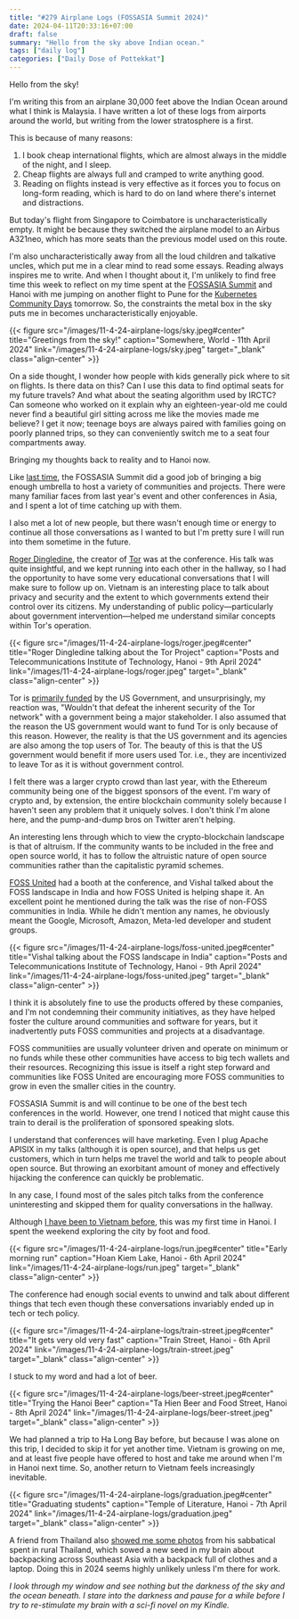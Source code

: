 ```yaml
---
title: "#279 Airplane Logs (FOSSASIA Summit 2024)"
date: 2024-04-11T20:33:16+07:00
draft: false
summary: "Hello from the sky above Indian ocean."
tags: ["daily log"]
categories: ["Daily Dose of Pottekkat"]
---
```


Hello from the sky!

I'm writing this from an airplane 30,000 feet above the Indian Ocean around what I think is Malaysia. I have written a lot of these logs from airports around the world, but writing from the lower stratosphere is a first.

This is because of many reasons:

1. I book cheap international flights, which are almost always in the middle of the night, and I sleep.
2. Cheap flights are always full and cramped to write anything good.
3. Reading on flights instead is very effective as it forces you to focus on long-form reading, which is hard to do on land where there's internet and distractions.

But today's flight from Singapore to Coimbatore is uncharacteristically empty. It might be because they switched the airplane model to an Airbus A321neo, which has more seats than the previous model used on this route.

I'm also uncharacteristically away from all the loud children and talkative uncles, which put me in a clear mind to read some essays. Reading always inspires me to write. And when I thought about it, I'm unlikely to find free time this week to reflect on my time spent at the [FOSSASIA Summit](https://eventyay.com/e/55d2a466/) and Hanoi with me jumping on another flight to Pune for the [Kubernetes Community Days](https://kcdpune.in/) tomorrow. So, the constraints the metal box in the sky puts me in becomes uncharacteristically enjoyable.

{{< figure src="/images/11-4-24-airplane-logs/sky.jpeg#center" title="Greetings from the sky!" caption="Somewhere, World - 11th April 2024" link="/images/11-4-24-airplane-logs/sky.jpeg" target="_blank" class="align-center" >}}

On a side thought, I wonder how people with kids generally pick where to sit on flights. Is there data on this? Can I use this data to find optimal seats for my future travels? And what about the seating algorithm used by IRCTC? Can someone who worked on it explain why an eighteen-year-old me could never find a beautiful girl sitting across me like the movies made me believe? I get it now; teenage boys are always paired with families going on poorly planned trips, so they can conveniently switch me to a seat four compartments away.

Bringing my thoughts back to reality and to Hanoi now.

Like [last time](/dailies/13-4-23-fossasia-day-1/), the FOSSASIA Summit did a good job of bringing a big enough umbrella to host a variety of communities and projects. There were many familiar faces from last year's event and other conferences in Asia, and I spent a lot of time catching up with them.

I also met a lot of new people, but there wasn't enough time or energy to continue all those conversations as I wanted to but I'm pretty sure I will run into them sometime in the future.

[Roger Dingledine](https://en.wikipedia.org/wiki/Roger_Dingledine), the creator of [Tor](https://www.torproject.org/) was at the conference. His talk was quite insightful, and we kept running into each other in the hallway, so I had the opportunity to have some very educational conversations that I will make sure to follow up on. Vietnam is an interesting place to talk about privacy and security and the extent to which governments extend their control over its citizens. My understanding of public policy—particularly about government intervention—helped me understand similar concepts within Tor's operation.

{{< figure src="/images/11-4-24-airplane-logs/roger.jpeg#center" title="Roger Dingledine talking about the Tor Project" caption="Posts and Telecommunications Institute of Technology, Hanoi - 9th April 2024" link="/images/11-4-24-airplane-logs/roger.jpeg" target="_blank" class="align-center" >}}

Tor is [primarily funded](https://www.torproject.org/about/supporters/) by the US Government, and unsurprisingly, my reaction was, "Wouldn't that defeat the inherent security of the Tor network" with a government being a major stakeholder. I also assumed that the reason the US government would want to fund Tor is only because of this reason. However, the reality is that the US government and its agencies are also among the top users of Tor. The beauty of this is that the US government would benefit if more users used Tor. i.e., they are incentivized to leave Tor as it is without government control.

I felt there was a larger crypto crowd than last year, with the Ethereum community being one of the biggest sponsors of the event. I'm wary of crypto and, by extension, the entire blockchain community solely because I haven't seen any problem that it uniquely solves. I don't think I'm alone here, and the pump-and-dump bros on Twitter aren't helping.

An interesting lens through which to view the crypto-blockchain landscape is that of altruism. If the community wants to be included in the free and open source world, it has to follow the altruistic nature of open source communities rather than the capitalistic pyramid schemes.

[FOSS United](https://fossunited.org/) had a booth at the conference, and Vishal talked about the FOSS landscape in India and how FOSS United is helping shape it. An excellent point he mentioned during the talk was the rise of non-FOSS communities in India. While he didn't mention any names, he obviously meant the Google, Microsoft, Amazon, Meta-led developer and student groups.

{{< figure src="/images/11-4-24-airplane-logs/foss-united.jpeg#center" title="Vishal talking about the FOSS landscape in India" caption="Posts and Telecommunications Institute of Technology, Hanoi - 9th April 2024" link="/images/11-4-24-airplane-logs/foss-united.jpeg" target="_blank" class="align-center" >}}

I think it is absolutely fine to use the products offered by these companies, and I'm not condemning their community initiatives, as they have helped foster the culture around communities and software for years, but it inadvertently puts FOSS communities and projects at a disadvantage.

FOSS communitiies are usually volunteer driven and operate on minimum or no funds while these other communities have access to big tech wallets and their resources. Recognizing this issue is itself a right step forward and communities like FOSS United are encouraging more FOSS communities to grow in even the smaller cities in the country.

FOSSASIA Summit is and will continue to be one of the best tech conferences in the world. However, one trend I noticed that might cause this train to derail is the proliferation of sponsored speaking slots.

I understand that conferences will have marketing. Even I plug Apache APISIX in my talks (although it is open source), and that helps us get customers, which in turn helps me travel the world and talk to people about open source. But throwing an exorbitant amount of money and effectively hijacking the conference can quickly be problematic.

In any case, I found most of the sales pitch talks from the conference uninteresting and skipped them for quality conversations in the hallway.

Although [I have been to Vietnam before](/dailies/14-2-24-welcome-my-communist-brother/), this was my first time in Hanoi. I spent the weekend exploring the city by foot and food.

{{< figure src="/images/11-4-24-airplane-logs/run.jpeg#center" title="Early morning run" caption="Hoan Kiem Lake, Hanoi - 6th April 2024" link="/images/11-4-24-airplane-logs/run.jpeg" target="_blank" class="align-center" >}}

The conference had enough social events to unwind and talk about different things that tech even though these conversations invariably ended up in tech or tech policy.

{{< figure src="/images/11-4-24-airplane-logs/train-street.jpeg#center" title="It gets very old very fast" caption="Train Street, Hanoi - 6th April 2024" link="/images/11-4-24-airplane-logs/train-street.jpeg" target="_blank" class="align-center" >}}

I stuck to my word and had a lot of beer.

{{< figure src="/images/11-4-24-airplane-logs/beer-street.jpeg#center" title="Trying the Hanoi Beer" caption="Ta Hien Beer and Food Street, Hanoi - 8th April 2024" link="/images/11-4-24-airplane-logs/beer-street.jpeg" target="_blank" class="align-center" >}}

We had planned a trip to Ha Long Bay before, but because I was alone on this trip, I decided to skip it for yet another time. Vietnam is growing on me, and at least five people have offered to host and take me around when I'm in Hanoi next time. So, another return to Vietnam feels increasingly inevitable.

{{< figure src="/images/11-4-24-airplane-logs/graduation.jpeg#center" title="Graduating students" caption="Temple of Literature, Hanoi - 7th April 2024" link="/images/11-4-24-airplane-logs/graduation.jpeg" target="_blank" class="align-center" >}}

A friend from Thailand also [showed me some photos](https://poom.dev/reflecting-on-2023) from his sabbatical spent in rural Thailand, which sowed a new seed in my brain about backpacking across Southeast Asia with a backpack full of clothes and a laptop. Doing this in 2024 seems highly unlikely unless I'm there for work.

_I look through my window and see nothing but the darkness of the sky and the ocean beneath. I stare into the darkness and pause for a while before I try to re-stimulate my brain with a sci-fi novel on my Kindle._
